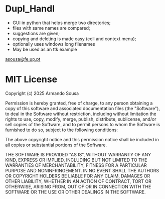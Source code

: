 # Dupl_Handl
 - GUI in python that helps merge two directories; 
 - files with same names are compared; 
- suggestions are given; 
- copying and deleting is made easy (cell and context menu); 
- optionally uses windows long filenames
- May be used as an ttk example

asousa@fe.up.pt

# MIT License

Copyright (c) 2025 Armando Sousa

Permission is hereby granted, free of charge, to any person obtaining a copy
of this software and associated documentation files (the "Software"), to deal
in the Software without restriction, including without limitation the rights
to use, copy, modify, merge, publish, distribute, sublicense, and/or sell
copies of the Software, and to permit persons to whom the Software is
furnished to do so, subject to the following conditions:

The above copyright notice and this permission notice shall be included in all
copies or substantial portions of the Software.

THE SOFTWARE IS PROVIDED "AS IS", WITHOUT WARRANTY OF ANY KIND, EXPRESS OR
IMPLIED, INCLUDING BUT NOT LIMITED TO THE WARRANTIES OF MERCHANTABILITY,
FITNESS FOR A PARTICULAR PURPOSE AND NONINFRINGEMENT. IN NO EVENT SHALL THE
AUTHORS OR COPYRIGHT HOLDERS BE LIABLE FOR ANY CLAIM, DAMAGES OR OTHER
LIABILITY, WHETHER IN AN ACTION OF CONTRACT, TORT OR OTHERWISE, ARISING FROM,
OUT OF OR IN CONNECTION WITH THE SOFTWARE OR THE USE OR OTHER DEALINGS IN THE
SOFTWARE.


